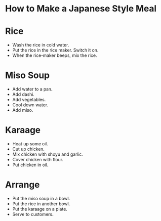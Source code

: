 # How to Make a Japanese Style Meal

# Rice
* Wash the rice in cold water.
* Put the rice in the rice maker. Switch it on.
* When the rice-maker beeps, mix the rice.

# Miso Soup
* Add water to a pan.
* Add dashi.
* Add vegetables.
* Cool down water.
* Add miso.

# Karaage
* Heat up some oil.
* Cut up chicken.
* Mix chicken with shoyu and garlic.
* Cover chicken with flour.
* Put chicken in oil.

# Arrange
* Put the miso soup in a bowl.
* Put the rice in another bowl.
* Put the karaage on a plate.
* Serve to customers.

